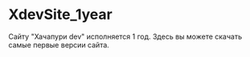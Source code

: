 # XdevSite_1year
Сайту "Хачапури dev" исполняется 1 год. Здесь вы можете скачать самые первые версии сайта.
